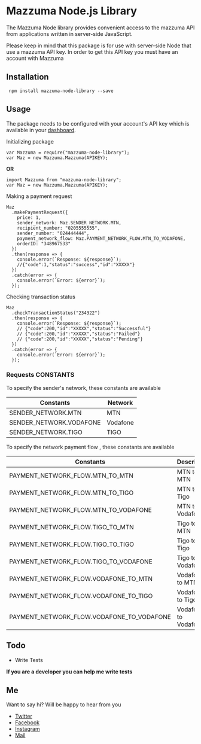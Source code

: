 # Mazzuma Node.js Library

The Mazzuma Node library provides convenient access to the mazzuma API from applications written in server-side JavaScript.

Please keep in mind that this package is for use with server-side Node that use a mazzuma API key. In order to get this API key you must have an account with Mazzuma

## Installation

     npm install mazzuma-node-library --save

## Usage

The package needs to be configured with your account's API key which is available in your [dashboard](https://dashboard.mazzuma.com/apikey.php).

Initializing package

```
var Mazzuma = require("mazzuma-node-library");
var Maz = new Mazzuma.Mazzuma(APIKEY);
```

**OR**

```
import Mazzuma from "mazzuma-node-library";
var Maz = new Mazzuma.Mazzuma(APIKEY);
```

Making a payment request

```
Maz
  .makePaymentRequest({
    price: 1,
    sender_network: Maz.SENDER_NETWORK.MTN,
    recipient_number: "0205555555",
    sender_number: "024444444",
    payment_network_flow: Maz.PAYMENT_NETWORK_FLOW.MTN_TO_VODAFONE,
    orderID: "348967533"
  })
  .then(response => {
    console.error(`Response: ${response}`);
    //{"code":1,"status":"success","id":"XXXXX"}
  })
  .catch(error => {
    console.error(`Error: ${error}`);
  });
```

Checking transaction status

```
Maz
  .checkTransactionStatus("234322")
  .then(response => {
    console.error(`Response: ${response}`);
    // {"code":200,"id":"XXXXX","status":"Successful"}
    // {"code":200,"id":"XXXXX","status":"Failed"}
    // {"code":200,"id":"XXXXX","status":"Pending"}
  })
  .catch(error => {
    console.error(`Error: ${error}`);
  });
```

### Requests CONSTANTS

To specify the sender's network, these constants are available

| Constants               | Network  |
| ----------------------- | -------- |
| SENDER_NETWORK.MTN      | MTN      |
| SENDER_NETWORK.VODAFONE | Vodafone |
| SENDER_NETWORK.TIGO     | TIGO     |

To specify the network payment flow , these constants are available

| Constants                                 | Description          |
| ----------------------------------------- | -------------------- |
| PAYMENT_NETWORK_FLOW.MTN_TO_MTN           | MTN to MTN           |
| PAYMENT_NETWORK_FLOW.MTN_TO_TIGO          | MTN to Tigo          |
| PAYMENT_NETWORK_FLOW.MTN_TO_VODAFONE      | MTN to Vodafone      |
| PAYMENT_NETWORK_FLOW.TIGO_TO_MTN          | Tigo to MTN          |
| PAYMENT_NETWORK_FLOW.TIGO_TO_TIGO         | Tigo to Tigo         |
| PAYMENT_NETWORK_FLOW.TIGO_TO_VODAFONE     | Tigo to Vodafone     |
| PAYMENT_NETWORK_FLOW.VODAFONE_TO_MTN      | Vodafone to MTN      |
| PAYMENT_NETWORK_FLOW.VODAFONE_TO_TIGO     | Vodafone to Tigo     |
| PAYMENT_NETWORK_FLOW.VODAFONE_TO_VODAFONE | Vodafone to Vodafone |

## Todo

- Write Tests

**If you are a developer you can help me write tests**

## Me

Want to say hi? Will be happy to hear from you

- [Twitter](http:///www.twitter.com/asadadams)
- [Facebook](http://www.facebook.com/asad.adams)
- [Instagram](http://www.instagram.com/asadadams)
- [Mail](clarkpeace.adams@gmail.com)
